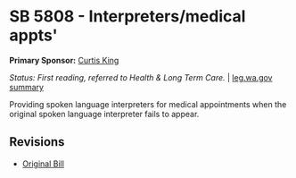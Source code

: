 # SB 5808 - Interpreters/medical appts'
**Primary Sponsor:** [Curtis King](/person/leg/curtis.king.md)

*Status: First reading, referred to Health & Long Term Care.* | [leg.wa.gov summary](https://app.leg.wa.gov/billsummary?BillNumber=5808&Year=2021)

Providing spoken language interpreters for medical appointments when the original spoken language interpreter fails to appear.

## Revisions
* [Original Bill](1/)